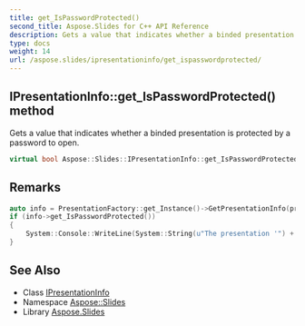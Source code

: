 ```yaml
---
title: get_IsPasswordProtected()
second_title: Aspose.Slides for C++ API Reference
description: Gets a value that indicates whether a binded presentation is protected by a password to open.
type: docs
weight: 14
url: /aspose.slides/ipresentationinfo/get_ispasswordprotected/
---
```

## IPresentationInfo::get_IsPasswordProtected() method


Gets a value that indicates whether a binded presentation is protected by a password to open.

```cpp
virtual bool Aspose::Slides::IPresentationInfo::get_IsPasswordProtected()=0
```

## Remarks



```cpp
auto info = PresentationFactory::get_Instance()->GetPresentationInfo(presentationFilePath);
if (info->get_IsPasswordProtected())
{
    System::Console::WriteLine(System::String(u"The presentation '") + presentationFilePath + u"' is protected by a password to open.");
}
```

## See Also

* Class [IPresentationInfo](../)
* Namespace [Aspose::Slides](../../)
* Library [Aspose.Slides](../../../)